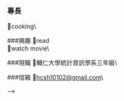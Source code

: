 ### 專長
:lion:cooking\

###興趣
:lion:read\
:lion:watch movie\

###現職
:lion:輔仁大學統計資訊學系三年級\

###信箱
:lion:hcsh10102@gmail.com\

-->
